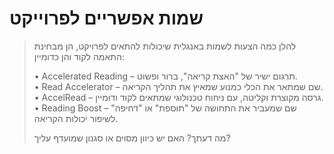 # שמות אפשריים לפרוייקט

> להלן כמה הצעות לשמות באנגלית שיכולות להתאים לפרויקט, הן מבחינת התאמה לקוד והן כדומיין:
>
> • Accelerated Reading – תרגום ישיר של "האצת קריאה", ברור ופשוט.  
> • Read Accelerator – שם שמתאר את הכלי כמנוע שמאיץ את תהליך הקריאה.  
> • AccelRead – גרסה מקוצרת וקליטה, עם ניחוח טכנולוגי שמתאים לקוד ודומיין.  
> • Reading Boost – שם שמעביר את התחושה של "תוספת" או "דחיפה" לשיפור יכולות הקריאה.
>
> מה דעתך? האם יש כיוון מסוים או סגנון שמועדף עליך?
